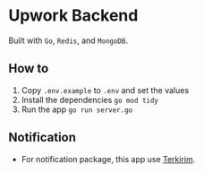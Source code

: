 # Upwork Backend

Built with `Go`, `Redis`, and `MongoDB`.

## How to

1. Copy `.env.example` to `.env` and set the values
2. Install the dependencies `go mod tidy`
3. Run the app `go run server.go`

## Notification

- For notification package, this app use [Terkirim](https://terkirim.cloud).
